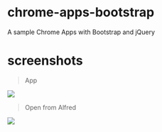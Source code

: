 chrome-apps-bootstrap
=====================

A sample Chrome Apps with Bootstrap and jQuery

screenshots
===========

> App

![](https://raw.github.com/fukayatsu/chrome-apps-bootstrap/master/screenshots/Screen%20Shot%202013-11-30%20at%2021.11.00.png)

> Open from Alfred

![](https://raw.github.com/fukayatsu/chrome-apps-bootstrap/master/screenshots/Screen%20Shot%202013-11-30%20at%2021.07.03.png)
